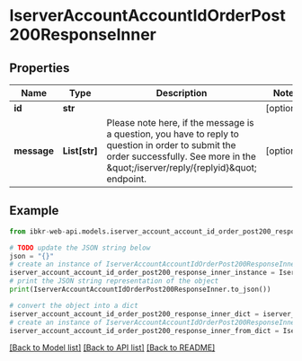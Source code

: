 # IserverAccountAccountIdOrderPost200ResponseInner


## Properties

Name | Type | Description | Notes
------------ | ------------- | ------------- | -------------
**id** | **str** |  | [optional] 
**message** | **List[str]** | Please note here, if the message is a question, you have to reply to question in order to submit the order successfully. See more in the \&quot;/iserver/reply/{replyid}\&quot; endpoint.  | [optional] 

## Example

```python
from ibkr-web-api.models.iserver_account_account_id_order_post200_response_inner import IserverAccountAccountIdOrderPost200ResponseInner

# TODO update the JSON string below
json = "{}"
# create an instance of IserverAccountAccountIdOrderPost200ResponseInner from a JSON string
iserver_account_account_id_order_post200_response_inner_instance = IserverAccountAccountIdOrderPost200ResponseInner.from_json(json)
# print the JSON string representation of the object
print(IserverAccountAccountIdOrderPost200ResponseInner.to_json())

# convert the object into a dict
iserver_account_account_id_order_post200_response_inner_dict = iserver_account_account_id_order_post200_response_inner_instance.to_dict()
# create an instance of IserverAccountAccountIdOrderPost200ResponseInner from a dict
iserver_account_account_id_order_post200_response_inner_from_dict = IserverAccountAccountIdOrderPost200ResponseInner.from_dict(iserver_account_account_id_order_post200_response_inner_dict)
```
[[Back to Model list]](../README.md#documentation-for-models) [[Back to API list]](../README.md#documentation-for-api-endpoints) [[Back to README]](../README.md)


